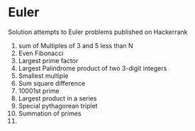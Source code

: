 # Euler
Solution attempts to Euler problems published on Hackerrank

001. sum of Multiples of 3 and 5 less than N
002. Even Fibonacci
003. Largest prime factor
004. Largest Palindrome product of two 3-digit integers
005. Smallest multiple
006. Sum square difference
007. 10001st prime
008. Largest product in a series
009. Special pythagorean triplet
010. Summation of primes
011. 
